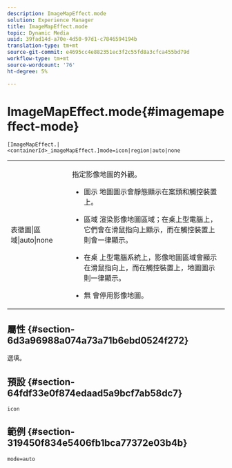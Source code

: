 ```yaml
---
description: ImageMapEffect.mode
solution: Experience Manager
title: ImageMapEffect.mode
topic: Dynamic Media
uuid: 39fad14d-a70e-4d50-97d1-c7846594194b
translation-type: tm+mt
source-git-commit: e4695cc4e882351ec3f2c55fd8a3cfca455bd79d
workflow-type: tm+mt
source-wordcount: '76'
ht-degree: 5%

---
```



# ImageMapEffect.mode{#imagemapeffect-mode}

`[ImageMapEffect.|<containerId>_imageMapEffect.]mode=icon|region|auto|none`

<table id="table_4A3D7D66D76A403199303155318D0DE1"> 
 <tbody> 
  <tr> 
   <td colname="col1"> <p> <span class="codeph"> 表徵圖|區域|auto|none  </span> </p> </td> 
   <td colname="col2"> <p>指定影像地圖的外觀。 </p> <p> 
     <ul id="ul_DDA49C152718486E853213E6FC2182B2"> 
      <li id="li_18F86AB4D2F544319CCDF7BE376ABA53"> <p> <span class="codeph"> 圖示 </span> 地圖圖示會靜態顯示在案頭和觸控裝置上。 </p> </li> 
      <li id="li_F8832681CDD6456E9147A37C99BAFFED"> <p> <span class="codeph"> 區域 </span> 渲染影像地圖區域；在桌上型電腦上，它們會在滑鼠指向上顯示，而在觸控裝置上則會一律顯示。 </p> </li> 
      <li id="li_9F7DD686E8104AEB944505363F433C0F"> <p> <span class="codeph"> 在桌 </span> 上型電腦系統上，影像地圖區域會顯示在滑鼠指向上，而在觸控裝置上，地圖圖示則一律顯示。 </p> </li> 
      <li id="li_7CB644F3A029480293B46F44FF8D03B6"> <p> <span class="codeph"> 無 </span> 會停用影像地圖。 </p> </li> 
     </ul> </p> </td> 
  </tr> 
 </tbody> 
</table>

## 屬性 {#section-6d3a96988a074a73a71b6ebd0524f272}

選填。

## 預設 {#section-64fdf33e0f874edaad5a9bcf7ab58dc7}

`icon`

## 範例 {#section-319450f834e5406fb1bca77372e03b4b}

`mode=auto`
